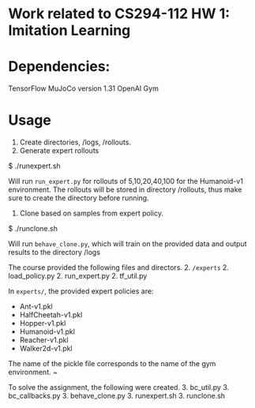 # Work related to CS294-112 HW 1: Imitation Learning

# Dependencies: 
TensorFlow
MuJoCo version 1.31
OpenAI Gym

# Usage
1. Create directories, /logs, /rollouts.
1. Generate expert rollouts
 
$ ./runexpert.sh

Will run `run_expert.py` for rollouts of 5,10,20,40,100 for the Humanoid-v1
environment. The rollouts will be stored in directory /rollouts, thus make sure
to create the directory before running.

1. Clone based on samples from expert policy.

$ ./runclone.sh

Will run `behave_clone.py`, which will train on the provided data and output
results to the directory /logs

The course provided the following files and directors.
2. `/experts`
2. load_policy.py
2. run_expert.py
2. tf_util.py

In `experts/`, the provided expert policies are:
* Ant-v1.pkl
* HalfCheetah-v1.pkl
* Hopper-v1.pkl
* Humanoid-v1.pkl
* Reacher-v1.pkl
* Walker2d-v1.pkl

The name of the pickle file corresponds to the name of the gym environment.
~


To solve the assignment, the following were created.
3. bc_util.py
3. bc_callbacks.py
3. behave_clone.py
3. runexpert.sh
3. runclone.sh
